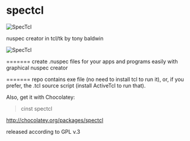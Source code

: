 spectcl
=======

![SpecTcl](http://tonybaldwin.homelinux.net/images/spectcl.png)

nuspec creator
in tcl/tk
by tony baldwin

![SpecTcl](http://tonybaldwin.homelinux.net/images/nuspec0.1-201402031235.png)

=======
create .nuspec files for your apps and programs easily with graphical nuspec creator

=======
repo contains exe file (no need to install tcl to run it), 
or, if you prefer, the .tcl source script (install ActiveTcl to run that).

Also, get it with Chocolatey: 
> cinst spectcl

http://chocolatey.org/packages/spectcl

released according to GPL v.3
